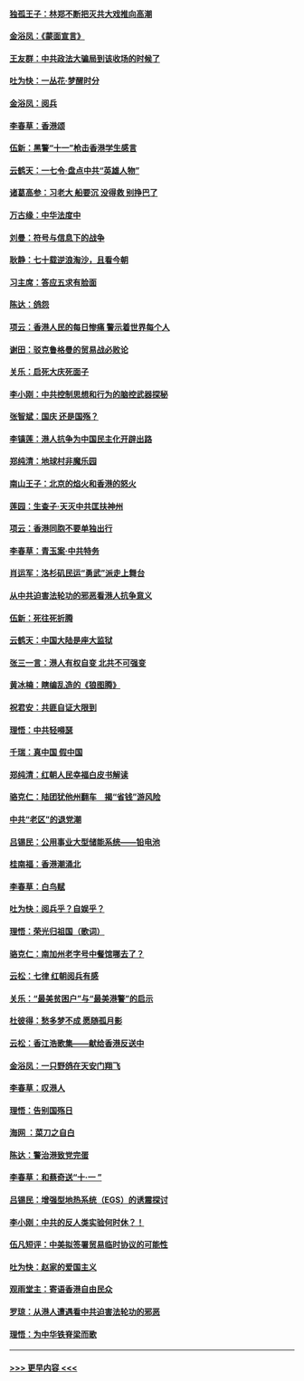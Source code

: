 #### [独孤王子：林郑不断把灭共大戏推向高潮](../pages/nsc993/n11569381.md?t=10050444) 
#### [金浴凤：《蒙面宣言》](../pages/nsc993/n11569368.md?t=10050444) 
#### [王友群：中共政法大骗局到该收场的时候了](../pages/nsc993/n11568940.md?t=10050444) 
#### [吐为快：一丛花‧梦醒时分](../pages/nsc993/n11567491.md?t=10050444) 
#### [金浴凤：阅兵](../pages/nsc993/n11567454.md?t=10050444) 
#### [李春草：香港颂](../pages/nsc993/n11567444.md?t=10050444) 
#### [伍新：黑警“十一”枪击香港学生感言](../pages/nsc993/n11567426.md?t=10050444) 
#### [云鹤天：一七令‧盘点中共“英雄人物”](../pages/nsc993/n11567091.md?t=10050444) 
#### [诸葛高参：习老大 船要沉 没得救 别挣巴了](../pages/nsc993/n11566976.md?t=10050444) 
#### [万古缘：中华法度中](../pages/nsc993/n11566726.md?t=10050444) 
#### [刘曼：符号与信息下的战争](../pages/nsc993/n11564655.md?t=10050444) 
#### [耿静：七十载逆浪淘沙，且看今朝](../pages/nsc993/n11564520.md?t=10050444) 
#### [习主席：答应五求有脸面](../pages/nsc993/n11563953.md?t=10050444) 
#### [陈达：鸽怨](../pages/nsc993/n11561879.md?t=10050444) 
#### [项云：香港人民的每日惨痛  警示着世界每个人](../pages/nsc993/n11559273.md?t=10050444) 
#### [谢田：驳克鲁格曼的贸易战必败论](../pages/nsc993/n11555840.md?t=10050444) 
#### [关乐：启死大庆死面子](../pages/nsc993/n11556823.md?t=10050444) 
#### [李小刚：中共控制思想和行为的脑控武器探秘](../pages/nsc993/n11556776.md?t=10050444) 
#### [张智斌：国庆  还是国殇？](../pages/nsc993/n11556617.md?t=10050444) 
#### [李镇莲：港人抗争为中国民主化开辟出路](../pages/nsc993/n11556570.md?t=10050444) 
#### [郑纯清：地球村非魔乐园](../pages/nsc993/n11555415.md?t=10050444) 
#### [南山王子：北京的焰火和香港的怒火](../pages/nsc993/n11555318.md?t=10050444) 
#### [莲园：生查子·天灭中共匡扶神州](../pages/nsc993/n11555302.md?t=10050444) 
#### [项云：香港同胞不要单独出行](../pages/nsc993/n11555276.md?t=10050444) 
#### [李春草：青玉案‧中共特务](../pages/nsc993/n11552356.md?t=10050444) 
#### [肖运军：洛杉矶民运“勇武”派走上舞台](../pages/nsc993/n11551595.md?t=10050444) 
#### [从中共迫害法轮功的邪恶看港人抗争意义](../pages/nsc993/n11540858.md?t=10050444) 
#### [伍新：死往死折腾](../pages/nsc993/n11550174.md?t=10050444) 
#### [云鹤天：中国大陆是座大监狱](../pages/nsc993/n11550155.md?t=10050444) 
#### [张三一言：港人有权自变 北共不可强变](../pages/nsc993/n11550132.md?t=10050444) 
#### [黄冰楠：瞎编乱造的《狼图腾》](../pages/nsc993/n11550082.md?t=10050444) 
#### [祝君安：共匪自证大限到](../pages/nsc993/n11550041.md?t=10050444) 
#### [理悟：中共轻嘚瑟](../pages/nsc993/n11547978.md?t=10050444) 
#### [千瑞：真中国 假中国](../pages/nsc993/n11547865.md?t=10050444) 
#### [郑纯清：红朝人民幸福白皮书解读](../pages/nsc993/n11547499.md?t=10050444) 
#### [骆克仁：陆团犹他州翻车　揭“省钱”游风险](../pages/nsc993/n11546977.md?t=10050444) 
#### [中共“老区”的退党潮](../pages/nsc993/n11545995.md?t=10050444) 
#### [吕锡民：公用事业大型储能系统——铅电池](../pages/nsc993/n11545701.md?t=10050444) 
#### [桂南福：香港潮涌北](../pages/nsc993/n11545682.md?t=10050444) 
#### [李春草：白鸟赋](../pages/nsc993/n11545663.md?t=10050444) 
#### [吐为快：阅兵乎？自娱乎？](../pages/nsc993/n11545625.md?t=10050444) 
#### [理悟：荣光归祖国（歌词）](../pages/nsc993/n11545616.md?t=10050444) 
#### [骆克仁：南加州老字号中餐馆哪去了？](../pages/nsc993/n11545120.md?t=10050444) 
#### [云松：七律 红朝阅兵有感](../pages/nsc993/n11542394.md?t=10050444) 
#### [关乐：“最美贫困户”与“最美港警”的启示](../pages/nsc993/n11542252.md?t=10050444) 
#### [杜彼得：愁多梦不成 愿随孤月影](../pages/nsc993/n11540296.md?t=10050444) 
#### [云松：香江浩歌集——献给香港反送中](../pages/nsc993/n11540149.md?t=10050444) 
#### [金浴凤：一只野鸽在天安门翔飞](../pages/nsc993/n11540280.md?t=10050444) 
#### [李春草：叹港人](../pages/nsc993/n11540119.md?t=10050444) 
#### [理悟：告别国殇日](../pages/nsc993/n11539610.md?t=10050444) 
#### [海网 ：菜刀之自白](../pages/nsc993/n11539597.md?t=10050444) 
#### [陈达：警治港致党完蛋](../pages/nsc993/n11538127.md?t=10050444) 
#### [李春草：和蔡奇送“十·一 ”](../pages/nsc993/n11537810.md?t=10050444) 
#### [吕锡民：增强型地热系统（EGS）的诱震探讨](../pages/nsc993/n11537765.md?t=10050444) 
#### [李小刚：中共的反人类实验何时休？！](../pages/nsc993/n11537669.md?t=10050444) 
#### [伍凡短评：中美拟签署贸易临时协议的可能性](../pages/nsc993/n11536773.md?t=10050444) 
#### [吐为快：赵家的爱国主义](../pages/nsc993/n11536750.md?t=10050444) 
#### [观雨堂主：寄语香港自由民众](../pages/nsc993/n11536735.md?t=10050444) 
#### [罗琼：从港人遭遇看中共迫害法轮功的邪恶](../pages/nsc993/n11507862.md?t=10050444) 
#### [理悟：为中华铁脊梁而歌](../pages/nsc993/n11534458.md?t=10050444) 

----
#### [ >>> 更早内容 <<< ](../indexes/nsc993-earlier.md)
